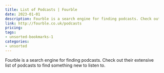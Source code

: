 ```yaml
---
title: List of Podcasts | Fourble
date: 2023-01-01
description: Fourble is a search engine for finding podcasts. Check out their extensive list of podcasts to find something new to listen to.
link: http://fourble.co.uk/podcasts
pricing: 
tags: 
- unsorted-bookmarks-1 
categories: 
- unsorted 
---
```


Fourble is a search engine for finding podcasts. Check out their extensive list of podcasts to find something new to listen to.